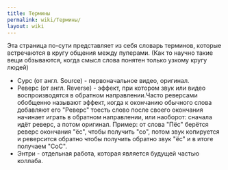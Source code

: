 ```yaml
---
title: Термины
permalink: wiki/Термины/
layout: wiki
---
```


Эта страница по-сути представляет из себя словарь терминов, которые
встречаются в кругу общения между пуперами. (Как то научно такие вещи
обзываются, когда смысл слова понятен только узкому кругу людей)

-   Сурс (от англ. Source) - первоначальное видео, оригинал.
-   Реверс (от англ. Reverse) - эффект, при котором звук или видео
    воспроизводятся в обратном направлении.Часто реверсами обобщенно
    называют эффект, когда к окончанию обычного слова добавляют его
    "Реверс" тоесть слово после своего окончания начинает играть в
    обратном направлении, или наоборот: сначала идёт реверс, а потом
    оригинал. Пример: от слова "Пёс" берётся реверс окончания "ёс",
    чтобы получить "со", потом звук копируется и реверсится обратно
    чтобы получить обратно звук "ёс" и в итоге получаем "СоС".
-   Энтри - отдельная работа, которая является будущей частью коллаба.
